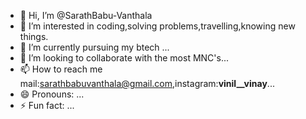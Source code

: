- 👋 Hi, I’m @SarathBabu-Vanthala
- 👀 I’m interested in coding,solving problems,travelling,knowing new things.
- 🌱 I’m currently pursuing my btech ...
- 💞️ I’m looking to collaborate with the most  MNC's...
- 📫 How to reach me mail:sarathbabuvanthala@gmail.com,instagram:__vinil__vinay__...
- 😄 Pronouns: ...
- ⚡ Fun fact: ...

<!---
SarathBabu-Vanthala/SarathBabu-Vanthala is a ✨ special ✨ repository because its `README.md` (this file) appears on your GitHub profile.
You can click the Preview link to take a look at your changes.
--->
